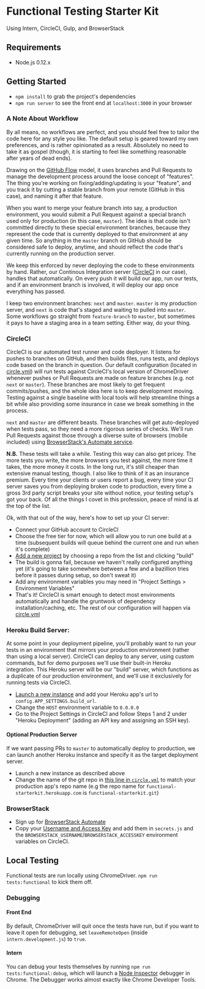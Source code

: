 # Functional Testing Starter Kit
Using Intern, CircleCI, Gulp, and BrowserStack

## Requirements

- Node.js 0.12.x

## Getting Started

- `npm install` to grab the project's dependencies
- `npm run server` to see the front end at `localhost:3000` in your browser

### A Note About Workflow

By all means, no workflows are perfect, and you should feel free to tailor the code here for any style you like. The default setup is geared toward my own preferences, and is rather opinionated as a result. Absolutely no need to take it as gospel (though, it is starting to feel like something reasonable after years of dead ends).

Drawing on the [GitHub Flow](https://guides.github.com/introduction/flow/) model, it uses branches and Pull Requests to manage the development process around the loose concept of "features". The thing you're working on fixing/adding/updating is your "feature", and you track it by cutting a stable branch from your remote (GitHub in this case), and naming it after that feature. 

When you want to merge your feature branch into say, a production environment, you would submit a Pull Request against a special branch used only for production (in this case, `master`). The idea is that code isn't committed directly to these special environment branches, because they represent the code that is currently deployed to that environment at any given time. So anything in the `master` branch on GitHub should be considered safe to deploy, anytime, and should reflect the code that's currently running on the production server.

We keep this enforced by never deploying the code to these environments by hand. Rather, our Continous Integration server ([CircleCI](https://circleci.com/) in our case), handles that automatically. On every push it will build our app, run our tests, and if an environment branch is involved, it will deploy our app once everything has passed.

I keep two environment branches: `next` and `master`. `master` is my production server, and `next` is code that's staged and waiting to pulled into `master`. Some workflows go straight from `feature-branch` to `master`, but sometimes it pays to have a staging area in a team setting. Either way, do your thing.

### CircleCI

CircleCI is our automated test runner and code deployer. It listens for pushes to branches on GitHub, and then builds files, runs tests, and deploys code based on the branch in question. Our default configuration (located in [circle.yml](https://github.com/jonlong/functional-testing-starterkit/blob/master/circle.yml)) will run tests against CircleCI's local version of ChromeDriver whenever pushes or Pull Requests are made on feature branches (e.g. not `next` or `master`). These branches are most likely to get frequent commits/pushes, and the whole idea here is to keep development moving. Testing against a single baseline with local tools will help streamline things a bit while also providing some insurance in case we break something in the process.

`next` and `master` are different beasts. These branches will get auto-deployed when tests pass, so they need a more rigorous series of checks. We'll run Pull Requests against those through a diverse suite of browsers (mobile included) using [BrowserStack's Automate service](https://www.browserstack.com/automate).

**N.B.** These tests will take a while. Testing this way can also get pricey. The more tests you write, the more browsers you test against, the more time it takes, the more money it costs. In the long run, it's still cheaper than extensive manual testing, though. I also like to think of it as an insurance premium. Every time your clients or users report a bug, every time your CI server saves you from deploying broken code to production, every time a gross 3rd party script breaks your site without notice, your testing setup's got your back. Of all the things I covet in this profession, peace of mind is at the top of the list.

Ok, with that out of the way, here's how to set up your CI server:

- Connect your GitHub account to CircleCI
- Choose the free tier for now, which will allow you to run one build at a time (subsequent builds will queue behind the current one and run when it's complete)
- [Add a new project](https://circleci.com/add-projects) by choosing a repo from the list and clicking "build"
- The build is gonna fail, because we haven't really configured anything yet (it's going to take somewhere between a few and a bazillion tries before it passes during setup, so don't sweat it)
- Add any environment variables you may need in "Project Settings > Environment Variables"
- That's it! CircleCI is smart enough to detect most environments automatically and handle the gruntwork of dependency installation/caching, etc. The rest of our configuration will happen via [circle.yml](https://github.com/jonlong/functional-testing-starterkit/blob/master/circle.yml)

### Heroku Build Server:

At some point in your deployment pipeline, you'll probably want to run your tests in an environment that mirrors your production environment (rather than using a local server). CircleCI can deploy to any server, using custom commands, but for demo purposes we'll use their built-in Heroku integration. This Heroku server will be our "build" server, which functions as a duplicate of our production environment, and we'll use it exclusively for running tests via CircleCI.

- [Launch a new instance](https://dashboard.heroku.com/new) and add your Heroku app's url to `config.APP_SETTINGS.build_url`.
- Change the `HOST` environment variable to `0.0.0.0`
- Go to the Project Settings in CircleCI and follow Steps 1 and 2 under "Heroku Deployment" (adding an API key and assigning an SSH key).

#### Optional Production Server

If we want passing PRs to `master` to automatically deploy to production, we can launch another Heroku instance and specify it as the target deployment server.

- Launch a new instance as described above
- Change the name of the git repo in [this line in `circle.yml`](https://github.com/jonlong/functional-testing-starterkit/blob/master/circle.yml#L81) to match your production app's repo name (e.g the repo name for `functional-starterkit.herokuapp.com` is `functional-starterkit.git`)


### BrowserStack

- Sign up for [BrowserStack Automate](https://www.browserstack.com/users/sign_up)
- Copy your [Username and Access Key](https://www.browserstack.com/accounts/automate) and add them in `secrets.js` and the `BROWSERSTACK_USERNAME`/`BROWSERSTACK_ACCESSKEY` environment variables on CircleCI.

## Local Testing

Functional tests are run locally using ChromeDriver. `npm run tests:functional` to kick them off.

### Debugging

#### Front End

By default, ChromeDriver will quit once the tests have run, but if you want to leave it open for debugging, set `leaveRemoteOpen` (inside `intern.development.js`) to `true`.

#### Intern

You can debug your tests themselves by running `npm run tests:functional:debug`, which will launch a [Node Inspector](https://github.com/node-inspector/node-inspector) debugger in Chrome. The Debugger works almost exactly like Chrome Developer Tools.